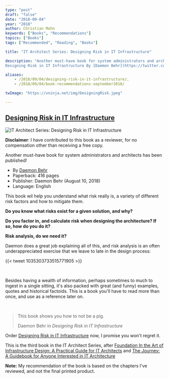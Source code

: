 ```yaml
---
type: "post"
draft: "false"
date: "2018-09-04"
year: "2018"
author: Christian Mohn
keywords: ["Books", "Recommendations"]
topics: ["Books"]
tags: ["Recommended", "Reading", "Books"]

title: "IT Architect Series: Designing Risk in IT Infrastructure"

description: "Another must-have book for system administrators and architects has been published!
Designing Risk in IT Infrastructure By [Daemon Behr](https://twitter.com/daemonbehr) This book wil help you understand what risk really is, a variety of different risk factors and how to mitigate them. Do you know what risks exist for a given solution, and why? "

aliases:
    - /2018/09/04/designing-risk-in-it-infrastructure/,
    - /2018/09/04/book-recommendations-september2018/

twImage: "https://vninja.net/img/DesigningRisk.jpeg"

---
```


## [Designing Risk in IT Infrastructure](http://www.lulu.com/shop/daemon-behr/it-architect-series-designing-risk-in-it-infrastructure/paperback/product-23755418.html)


![IT Architect Series: Designing Risk in IT Infrastructure](/img/DesigningRisk.jpeg#floatright)
<div class="alert alert-light" role="alert">
  <i class='fa fa-exclamation-circle'></i> <b>Disclaimer</b>: I have contributed to this book as a reviewer, for no compensation other than receiving a free copy.
</div>

Another must-have book for system administrators and architects has been published!

  * By [Daemon Behr](https://twitter.com/daemonbehr) 
  * Paperback: 416 pages
  * Publisher: Daemon Behr (August 10, 2018)
  * Language: English


This book wil help you understand what risk really is, a variety of different risk factors and how to mitigate them. <br/>

**Do you know what risks exist for a given solution, and why?**

**Do you factor in, and calculate risk when designing the architecture? If so, how do you do it?**

**Risk analysis, do we need it?**

Daemon does a great job explaining all of this, and risk analysis is an often underappreciated exercise that we leave to late in the design process:

{{< tweet 1035303733515771905 >}}

<br/>

Besides having a wealth of information, perhaps sometimes to much to ingest in a single sitting, it's also packed with great (and funny) examples, quotes and historical factoids. This is a book you'll have to read more than once, and use as a reference later on.

<br/>
<blockquote class="blockquote text-center">
  <p class="mb-0">This book shows you how to not be a pig.</p>
  <footer class="blockquote-footer">Daemon Behr in <cite title="Source Title">Designing Risk in IT Infrastructure</cite></footer>
</blockquote>

<p class="lead"><i class='fa fa-book'></i> Order <a href="http://www.lulu.com/shop/daemon-behr/it-architect-series-designing-risk-in-it-infrastructure/paperback/product-23755418.html">Designing Risk in IT Infrastructure</a> now, I promise you won't regret it.</p>

This is the third book in the IT Architect Series, after [Foundation In the Art of Infrastructure Design: A Practical Guide for IT Architects](http://www.lulu.com/shop/john-yani-arrasjid-vcdx-001-and-chris-mccain-vcdx-079-and-mark-gabryjelski-vcdx-023/it-architect-series-foundation-in-the-art-of-infrastructure-design-a-practical-guide-for-it-architects/ebook/product-23278130.html) and [The Journey: A Guidebook for Anyone Interested in IT Architecture](http://www.lulu.com/shop/melissa-palmer-vcdx-236/it-architect-series-the-journey-a-guidebook-for-anyone-interested-in-it-architecture/hardcover/product-23298646.html)


**Note:** My recommendation of the book is based on the chapters I've reviewed, and not the final printed product.
